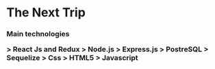 <h1>The Next Trip</h1>
<h3>Main technologies
<p>> React Js and Redux
> Node.js
> Express.js
> PostreSQL
> Sequelize
> Css
> HTML5
> Javascript
</p>
</h3>